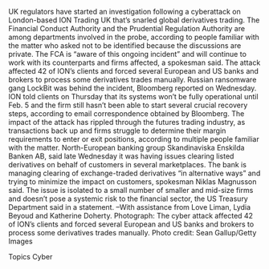 UK regulators have started an investigation following a cyberattack on London-based ION Trading UK that’s snarled global derivatives trading.
The Financial Conduct Authority and the Prudential Regulation Authority are among departments involved in the probe, according to people familiar with the matter who asked not to be identified because the discussions are private. The FCA is “aware of this ongoing incident” and will continue to work with its counterparts and firms affected, a spokesman said.
The attack affected 42 of ION’s clients and forced several European and US banks and brokers to process some derivatives trades manually. Russian ransomware gang LockBit was behind the incident, Bloomberg reported on Wednesday.
ION told clients on Thursday that its systems won’t be fully operational until Feb. 5 and the firm still hasn’t been able to start several crucial recovery steps, according to email correspondence obtained by Bloomberg.
The impact of the attack has rippled through the futures trading industry, as transactions back up and firms struggle to determine their margin requirements to enter or exit positions, according to multiple people familiar with the matter.
North-European banking group Skandinaviska Enskilda Banken AB, said late Wednesday it was having issues clearing listed derivatives on behalf of customers in several marketplaces. The bank is managing clearing of exchange-traded derivatives “in alternative ways” and trying to minimize the impact on customers, spokesman Niklas Magnusson said.
The issue is isolated to a small number of smaller and mid-size firms and doesn’t pose a systemic risk to the financial sector, the US Treasury Department said in a statement.
–With assistance from Love Liman, Lydia Beyoud and Katherine Doherty.
Photograph: The cyber attack affected 42 of ION’s clients and forced several European and US banks and brokers to process some derivatives trades manually. Photo credit: Sean Gallup/Getty Images

Topics
Cyber
